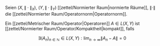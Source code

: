 Seien $(X, \| \cdot \|_X)$, $(Y, \| \cdot \|_Y)$ [[zettel/Normierter Raum|normierte Räume]], $\| \cdot \|$ die [[zettel/Normierter Raum/Operatornorm|Operatornorm]].

Ein [[zettel/Metrischer Raum/Operator|Operatoren]] $A \in L(X, Y)$ ist [[zettel/Normierter Raum/Operator/Kompaktheit|kompakt]], falls

$$
	\exists (A_n)_{n \in \mathbb{N}} \in L(X, Y) : \lim_{n \to \infty} \| A_n - A \| = 0
$$